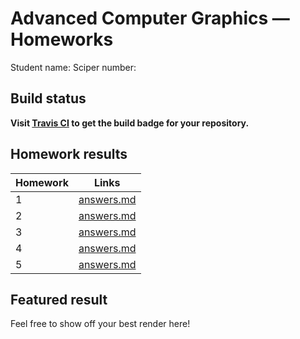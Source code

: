Advanced Computer Graphics — Homeworks
======================================

Student name:
Sciper number:

## Build status

**Visit [Travis CI](https://travis-ci.com) to get the build badge for your repository.**


## Homework results

| Homework   |  Links
| ---------- | -----------------------------------------
| 1          | [answers.md](results/homework-1/answers.md)
| 2          | [answers.md](results/homework-2/answers.md)
| 3          | [answers.md](results/homework-3/answers.md)
| 4          | [answers.md](results/homework-4/answers.md)
| 5          | [answers.md](results/homework-5/answers.md)


## Featured result

Feel free to show off your best render here!
